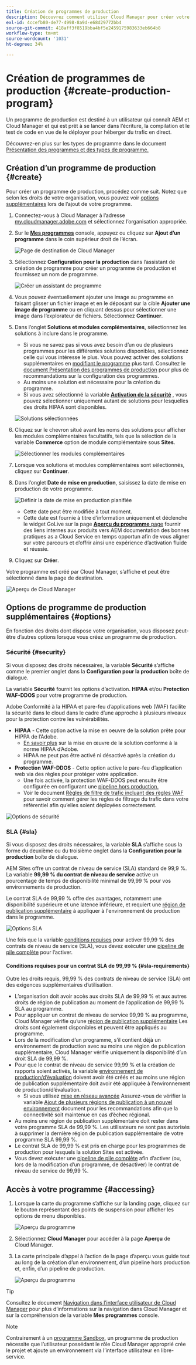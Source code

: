 ```yaml
---
title: Création de programmes de production
description: Découvrez comment utiliser Cloud Manager pour créer votre propre programme de production afin d’héberger le trafic en direct.
exl-id: 4ccefb80-de77-4998-8a9d-e68d29772bb4
source-git-commit: 418aff3f8519bba4bf5e2459175983633eb664b8
workflow-type: tm+mt
source-wordcount: '1031'
ht-degree: 34%

---
```



# Création de programmes de production {#create-production-program}

Un programme de production est destiné à un utilisateur qui connaît AEM et Cloud Manager et qui est prêt à se lancer dans l’écriture, la compilation et le test de code en vue de le déployer pour héberger du trafic en direct.

Découvrez-en plus sur les types de programme dans le document [Présentation des programmes et des types de programme.](program-types.md)

## Création d’un programme de production {#create}

Pour créer un programme de production, procédez comme suit. Notez que selon les droits de votre organisation, vous pouvez voir [options supplémentaires](#options) lors de l’ajout de votre programme.

1. Connectez-vous à Cloud Manager à l’adresse [my.cloudmanager.adobe.com](https://my.cloudmanager.adobe.com/) et sélectionnez l’organisation appropriée.

1. Sur le **[Mes programmes](/help/implementing/cloud-manager/navigation.md#my-programs)** console, appuyez ou cliquez sur **Ajout d’un programme** dans le coin supérieur droit de l’écran.

   ![Page de destination de Cloud Manager](assets/log-in.png)

1. Sélectionnez **Configuration pour la production** dans l’assistant de création de programme pour créer un programme de production et fournissez un nom de programme.

   ![Créer un assistant de programme](assets/create-production-program.png)

1. Vous pouvez éventuellement ajouter une image au programme en faisant glisser un fichier image et en le déposant sur la cible **Ajouter une image de programme** ou en cliquant dessus pour sélectionner une image dans l’explorateur de fichiers. Sélectionnez **Continuer**.

1. Dans l’onglet **Solutions et modules complémentaires**, sélectionnez les solutions à inclure dans le programme.

   * Si vous ne savez pas si vous avez besoin d’un ou de plusieurs programmes pour les différentes solutions disponibles, sélectionnez celle qui vous intéresse le plus. Vous pouvez activer des solutions supplémentaires en [modifiant le programme](/help/implementing/cloud-manager/getting-access-to-aem-in-cloud/editing-programs.md) plus tard. Consultez le [document Présentation des programmes de production](/help/implementing/cloud-manager/getting-access-to-aem-in-cloud/introduction-production-programs.md) pour plus de recommandations sur la configuration des programmes.
   * Au moins une solution est nécessaire pour la création du programme.
   * Si vous avez sélectionné la variable **[Activation de la sécurité](#security)** , vous pouvez sélectionner uniquement autant de solutions pour lesquelles des droits HIPAA sont disponibles.

   ![Solutions sélectionnées](assets/setup-prod-select.png)

1. Cliquez sur le chevron situé avant les noms des solutions pour afficher les modules complémentaires facultatifs, tels que la sélection de la variable **Commerce** option de module complémentaire sous **Sites**.

   ![Sélectionner les modules complémentaires](assets/setup-prod-commerce.png)

1. Lorsque vos solutions et modules complémentaires sont sélectionnés, cliquez sur **Continuer**.

1. Dans l’onglet **Date de mise en production**, saisissez la date de mise en production de votre programme.

   ![Définir la date de mise en production planifiée](assets/set-up-go-live.png)

   * Cette date peut être modifiée à tout moment.
   * Cette date est fournie à titre d’information uniquement et déclenche le widget GoLive sur la page [**Aperçu du programme** page](/help/implementing/cloud-manager/getting-access-to-aem-in-cloud/editing-programs.md#program-overview) fournir des liens internes aux produits vers AEM documentation des bonnes pratiques as a Cloud Service en temps opportun afin de vous aligner sur votre parcours et d’offrir ainsi une expérience d’activation fluide et réussie.

1. Cliquez sur **Créer**.

Votre programme est créé par Cloud Manager, s’affiche et peut être sélectionné dans la page de destination.

![Aperçu de Cloud Manager](assets/navigate-cm.png)

## Options de programme de production supplémentaires {#options}

En fonction des droits dont dispose votre organisation, vous disposez peut-être d’autres options lorsque vous créez un programme de production.

### Sécurité {#security}

Si vous disposez des droits nécessaires, la variable **Sécurité** s’affiche comme le premier onglet dans la **Configuration pour la production** boîte de dialogue.

La variable **Sécurité** fournit les options d’activation. **HIPAA** et/ou **Protection WAF-DDOS** pour votre programme de production.

Adobe Conformité à la HIPAA et pare-feu d’applications web (WAF) facilite la sécurité dans le cloud dans le cadre d’une approche à plusieurs niveaux pour la protection contre les vulnérabilités.

* **HIPAA** - Cette option active la mise en oeuvre de la solution prête pour HIPPA de l’Adobe.
   * [En savoir plus](https://www.adobe.com/go/hipaa-ready) sur la mise en œuvre de la solution conforme à la norme HIPAA d’Adobe.
   * HIPAA ne peut pas être activé ni désactivé après la création du programme.
* **Protection WAF-DDOS** - Cette option active le pare-feu d’application web via des règles pour protéger votre application.
   * Une fois activée, la protection WAF-DDOS peut ensuite être configurée en configurant une [pipeline hors production.](/help/implementing/cloud-manager/configuring-pipelines/configuring-non-production-pipelines.md)
   * Voir le document [Règles de filtre de trafic incluant des règles WAF](/help/security/traffic-filter-rules-including-waf.md) pour savoir comment gérer les règles de filtrage du trafic dans votre référentiel afin qu’elles soient déployées correctement.

![Options de sécurité](assets/create-production-program-security.png)

### SLA {#sla}

Si vous disposez des droits nécessaires, la variable **SLA** s’affiche sous la forme du deuxième ou du troisième onglet dans la **Configuration pour la production** boîte de dialogue.

AEM Sites offre un contrat de niveau de service (SLA) standard de 99,9 %. La variable **99,99 % du contrat de niveau de service** active un pourcentage de temps de disponibilité minimal de 99,99 % pour vos environnements de production.

Le contrat SLA de 99,99 % offre des avantages, notamment une disponibilité supérieure et une latence inférieure, et requiert une [région de publication supplémentaire](/help/implementing/cloud-manager/manage-environments.md#multiple-regions) à appliquer à l&#39;environnement de production dans le programme.

![Options SLA](assets/create-production-program-sla.png)

Une fois que la variable [conditions requises](#sla-requirements) pour activer 99,99 % des contrats de niveau de service (SLA), vous devez exécuter une [pipeline de pile complète](/help/implementing/cloud-manager/configuring-pipelines/configuring-production-pipelines.md) pour l’activer.

#### Conditions requises pour un contrat SLA de 99,99 % {#sla-requirements}

Outre les droits requis, 99,99 % des contrats de niveau de service (SLA) ont des exigences supplémentaires d’utilisation.

* L’organisation doit avoir accès aux droits SLA de 99,99 % et aux autres droits de région de publication au moment de l’application de 99,99 % SLA au programme.
* Pour appliquer un contrat de niveau de service 99,99 % au programme, Cloud Manager vérifie qu’une [région de publication supplémentaire](/help/implementing/cloud-manager/manage-environments.md#multiple-regions) Les droits sont également disponibles et peuvent être appliqués au programme.
* Lors de la modification d’un programme, s’il contient déjà un environnement de production avec au moins une région de publication supplémentaire, Cloud Manager vérifie uniquement la disponibilité d’un droit SLA de 99,99 %.
* Pour que le contrat de niveau de service 99,99 % et la création de rapports soient activés, la variable [environnement de production/d’évaluation](/help/implementing/cloud-manager/manage-environments.md#adding-environments) doivent avoir été créés et au moins une région de publication supplémentaire doit avoir été appliquée à l’environnement de production/d’évaluation.
   * Si vous utilisez [mise en réseau avancée](/help/security/configuring-advanced-networking.md) Assurez-vous de vérifier la variable [Ajout de plusieurs régions de publication à un nouvel environnement](/help/implementing/cloud-manager/manage-environments.md#adding-regions) document pour les recommandations afin que la connectivité soit maintenue en cas d’échec régional.
* Au moins une région de publication supplémentaire doit rester dans votre programme SLA de 99,99 %. Les utilisateurs ne sont pas autorisés à supprimer la dernière région de publication supplémentaire de votre programme SLA 99,99 %.
* Le contrat SLA de 99,99 % est pris en charge pour les programmes de production pour lesquels la solution Sites est activée.
* Vous devez exécuter une [pipeline de pile complète](/help/implementing/cloud-manager/configuring-pipelines/configuring-production-pipelines.md) afin d’activer (ou, lors de la modification d’un programme, de désactiver) le contrat de niveau de service de 99,99 %.

## Accès à votre programme {#accessing}

1. Lorsque la carte du programme s’affiche sur la landing page, cliquez sur le bouton représentant des points de suspension pour afficher les options de menu disponibles.

   ![Aperçu du programme](assets/program-overview.png)

1. Sélectionnez **Cloud Manager** pour accéder à la page **Aperçu** de Cloud Manager.

1. La carte principale d’appel à l’action de la page d’aperçu vous guide tout au long de la création d’un environnement, d’un pipeline hors production et, enfin, d’un pipeline de production.

   ![Aperçu du programme](assets/set-up-prod5.png)

>[!TIP]
>
>Consultez le document [Navigation dans l’interface utilisateur de Cloud Manager](/help/implementing/cloud-manager/navigation.md) pour plus d’informations sur la navigation dans Cloud Manager et sur la compréhension de la variable **Mes programmes** console.

>[!NOTE]
>
>Contrairement à un [programme Sandbox,](introduction-sandbox-programs.md#auto-creation) un programme de production nécessite que l’utilisateur possédant le rôle Cloud Manager approprié crée le projet et ajoute un environnement via l’interface utilisateur en libre-service.

